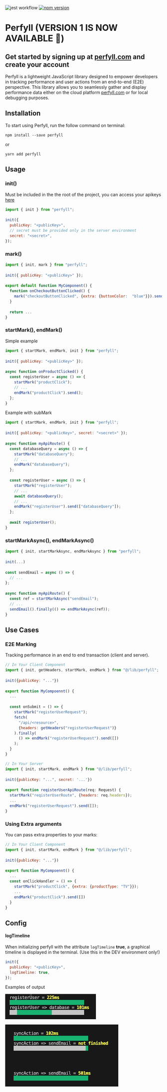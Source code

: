 ![jest workflow](https://github.com/claudivanfilho/perfyll-js/actions/workflows/tests.yaml/badge.svg)
[![npm version](https://img.shields.io/npm/v/perfyll.svg?color=green)](https://www.npmjs.com/package/perfyll)

# Perfyll (VERSION 1 IS NOW AVAILABLE 🎉)

## Get started by signing up at [perfyll.com](https://perfyll.com) and create your account

Perfyll is a lightweight JavaScript library designed to empower developers in tracking performance and user actions from an end-to-end (E2E) perspective. This library allows you to seamlessly gather and display performance data either on the cloud platform [perfyll.com](https://perfyll.com) or for local debugging purposes.

## Installation

To start using Perfyll, run the follow command on terminal:

```shell
npm install --save perfyll
```

or

```shell
yarn add perfyll
```

## Usage

### init()

Must be included in the the root of the project, you can access your apikeys [here](https://perfyll.com/api-keys)

```javascript
import { init } from "perfyll";

init({
  publicKey: "<publicKey>",
  // secret must be provided only in the server environment
  secret: "<secret>",
});
```

### mark()

```javascript
import { init, mark } from "perfyll";

init({ publicKey: "<publicKey>" });

export default function MyComponent() {
  function onCheckoutButtonClicked() {
    mark("checkoutButtonClicked", {extra: {buttonColor:  "blue"}}).send()
  }

  return ...
}
```

### startMark(), endMark()

Simple example

```javascript
import { startMark, endMark, init } from "perfyll";

init({ publicKey: "<publicKey>" });

async function onProductClicked() {
  const registerUser = async () => {
    startMark("productClick");
    // ...
    endMark("productClick").send();
  };
}
```

Example with subMark

```javascript
import { startMark, endMark, init } from "perfyll";

init({ publicKey: "<publicKey>", secret: "<secret>" });

async function myApiRoute() {
  const databaseQuery = async () => {
    startMark("databaseQuery");
    // ...
    endMark("databaseQuery");
  };

  const registerUser = async () => {
    startMark("registerUser");
    // ...
    await databaseQuery();
    // ...
    endMark("registerUser").send(["databaseQuery"]);
  };

  await registerUser();
}
```

### startMarkAsync(), endMarkAsync()

```javascript
import { init, startMarkAsync, endMarkAsync } from "perfyll";

init(...)

const sendEmail = async () => {
  // ...
};

async function myApiRoute() {
  const ref = startMarkAsync("sendEmail");
  // ...
  sendEmail().finally(() => endMarkAsync(ref));
}
```

## Use Cases

### E2E Marking

Tracking performance in an end to end transaction (client and server).

```javascript
// In Your Client Component
import { init, getHeaders, startMark, endMark } from "@/lib/perfyll";

init({publicKey: "..."})

export function MyCompoennt() {
  ...

  const onSubmit = () => {
    startMark("registerUserRequest");
    fetch(
      "/api/<resource>",
      {headers: getHeaders("registerUserRequest")}
    ).finally(
      () => endMark("registerUserRequest").send([])
    );
  }
}
```

```javascript
// In Your Server
import { init, startMark, endMark } from "@/lib/perfyll";

init({publicKey: "...", secret: '...'})

export function reqisterUserApiRoute(req: Request) {
  startMark("reqisterUserRoute", {headers: req.headers});
  ...
  endMark("registerUserRequest").send([]);
}
```

### Using Extra arguments

You can pass extra properties to your marks:

```javascript
// In Your Client Component
import { init, startMark, endMark } from "@/lib/perfyll";

init({publicKey: "..."})

export function MyCompoennt() {
  ...
  const onClickHandler = () => {
    startMark("productClick", {extra: {productType: "TV"}});
    ...
    endMark("productClick").send([])
  }
}
```

## Config

#### logTimeline

When initializing perfyll with the attribute `logTimeline` **true**, a graphical timeline is displayed in the terminal. (Use this in the DEV environment only!)

```javascript
init({
  publicKey: "<publicKey>",
  logTimeline: true,
});
```

Examples of output

![console result](https://github.com/claudivanfilho/perfyll-js/raw/main/images/console.png)

![console2 result](https://github.com/claudivanfilho/perfyll-js/raw/main/images/console2.png)
